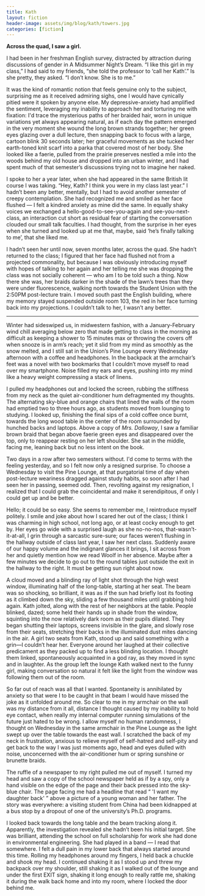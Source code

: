 ```yaml
---
title: Kath
layout: fiction
header-image: assets/img/blog/kath/towers.jpg
categories: [fiction]
---
```

**Across the quad, I saw a girl.** 

I had been in her freshman English survey, distracted by attraction during discussions of gender in A Midsummer Night’s Dream. “I like this girl in my class,” I had said to my friends, “she told the professor to ‘call her Kath’.” Is she pretty, they asked. “I don’t know. She is to me.”

It was the kind of romantic notion that feels genuine only to the subject, surprising me as it received admiring sighs, one I would have cynically pitied were it spoken by anyone else. My depressive-anxiety had amplified the sentiment, leveraging my inability to approach her and torturing me with fixation: I'd trace the mysterious paths of her braided hair, worn in unique variations yet always appearing natural, as if each day the pattern emerged in the very moment she wound the long brown strands together; her green eyes glazing over a dull lecture, then snapping back to focus with a large, cartoon blink 30 seconds later; her graceful movements as she tucked her earth-toned knit scarf into a parka that covered most of her body. She looked like a faerie, pulled from the prairie preserves nestled a mile into the woods behind my old house and dropped into an urban winter, and I had spent much of that semester’s discussions trying not to imagine her naked. 

I spoke to her a year later, when she had appeared in the same British lit course I was taking. “Hey, Kath? I think you were in my class last year.” I hadn’t been any better, mentally, but I had to avoid another semester of creepy contemplation. She had recognized me and smiled as her face flushed &mdash; I felt a kindred anxiety as mine did the same. In equally shaky voices we exchanged a hello-good-to-see-you-again and see-you-next-class, an interaction cut short as residual fear of starting the conversation clouded our small talk faculties. I had thought, from the surprise in her eyes when she turned and looked up at me that, maybe, said ‘he’s finally talking to me’, that she liked me. 

I hadn’t seen her until now, seven months later, across the quad. She hadn’t returned to the class; I figured that her face had flushed not from a projected commonality, but because I was obviously introducing myself with hopes of talking to her again and her telling me she was dropping the class was not socially coherent &mdash; who am I to be told such a thing. Now there she was, her braids darker in the shade of the lawn’s trees than they were under fluorescence, walking north towards the Student Union with the 2:50PM post-lecture train. I moved south past the English building, where my memory stayed suspended outside room 103, the red in her face turning back into my projections. I couldn’t talk to her, I wasn’t any better. 

---

Winter had sideswiped us, in midwestern fashion, with a January-February wind chill averaging below zero that made getting to class in the morning as difficult as keeping a shower to 15 minutes max or throwing the covers off when snooze is in arm’s reach; yet it slid from my mind as smoothly as the snow melted, and I still sat in the Union’s Pine Lounge every Wednesday afternoon with a coffee and headphones. In the backpack at the armchair’s feet was a novel with two bookmarks that I couldn’t move myself to read over my smartphone. Noise filled my ears and eyes, pushing into my mind like a heavy weight compressing a stack of linens. 

I pulled my headphones out and locked the screen, rubbing the stiffness from my neck as the quiet air-conditioner hum defragmented my thoughts. The alternating sky-blue and orange chairs that lined the walls of the room had emptied two to three hours ago, as students moved from lounging to studying. I looked up, finishing the final sips of a cold coffee once burnt, towards the long wood table in the center of the room surrounded by hunched backs and laptops. Above a copy of _Mrs. Dalloway_, I saw a familiar brown braid that began above faerie green eyes and disappeared over the top, only to reappear resting on her left shoulder. She sat in the middle, facing me, leaning back but no less intent on the book. 

Two days in a row after two semesters without. I'd come to terms with the feeling yesterday, and so I felt now only a resigned surprise. To choose a Wednesday to visit the Pine Lounge, at that purgatorial time of day when post-lecture weariness dragged against study habits, so soon after I had seen her in passing, seemed odd. Then, revolting against my resignation, I realized that I could grab the coincidental and make it serendipitous, if only I could get up and be better. 

Hello; it could be so easy. She seems to remember me, I reintroduce myself politely. I smile and joke about how I scared her out of the class; I think I was charming in high school, not long ago, or at least cocky enough to get by. Her eyes go wide with a surprised laugh as she no-no-nos, that-wasn’t-it-at-all, I grin through a sarcastic sure-sure; our faces weren’t flushing in the hallway outside of class last year, I saw her next class. Suddenly aware of our happy volume and the indignant glances it brings, I sit across from her and quietly mention how we read Woolf in her absence. Maybe after a few minutes we decide to go out to the round tables just outside the exit in the hallway to the right. It must be getting sun right about now. 

A cloud moved and a blinding ray of light shot through the high west window, illuminating half of the long-table, starting at her seat. The beam was so shocking, so brilliant, it was as if the sun had briefly lost its footing as it climbed down the sky, sliding a few thousand miles until grabbing hold again. Kath jolted, along with the rest of her neighbors at the table. People blinked, dazed; some held their hands up in shade from the window, squinting into the now relatively dark room as their pupils dilated. They began shutting their laptops, screens invisible in the glare, and slowly rose from their seats, stretching their backs in the illuminated dust mites dancing in the air. A girl two seats from Kath, stood up and said something with a grin—I couldn’t hear her. Everyone around her laughed at their collective predicament as they packed up to find a less blinding location. I thought them linked, spontaneously acquainted in a god ray, as they moved in sync and in laughter. As the group left the lounge Kath walked next to the funny girl, making conversation so natural it felt like the light from the window was following them out of the room.

So far out of reach was all that I wanted. Spontaneity is annihilated by anxiety so that were I to be caught in that beam I would have missed the joke as it unfolded around me. So clear to me in my armchair on the wall was my distance from it all, distance I thought caused by my inability to hold eye contact, when really my internal computer running simulations of the future just hated to be wrong. I allow myself no human randomness, I thought on Wednesday in the same armchair in the Pine Lounge as the light swept up over the table towards the east wall. I scratched the back of my neck in frustration, anxious to relieve myself of self-hatred and self-pity and get back to the way I was just moments ago, head and eyes dulled with noise, unconcerned with the air-conditioner hum or spring sunshine or brunette braids.

The ruffle of a newspaper to my right pulled me out of myself. I turned my head and saw a copy of the school newspaper held as if by a spy, only a hand visible on the edge of the page and their back pressed into the sky-blue chair. The page facing me had a headline that read “ 'I want my daughter back' ” above a picture of a young woman and her father. The story was everywhere: a visiting student from China had been kidnapped at a bus stop by a dropout of one of the university’s Ph.D. programs. 

I looked back towards the long table and the beam tracking along it. Apparently, the investigation revealed she hadn’t been his initial target. She was brilliant, attending the school on full scholarship for work she had done in environmental engineering. She had played in a band &mdash; I read that somewhere. I felt a dull pain in my lower back that always started around this time. Rolling my headphones around my fingers, I held back a chuckle and shook my head. I continued shaking it as I stood up and threw my backpack over my shoulder, still shaking it as I walked out of the lounge and under the first EXIT sign, shaking it long enough to really rattle me, shaking it during the walk back home and into my room, where I locked the door behind me.